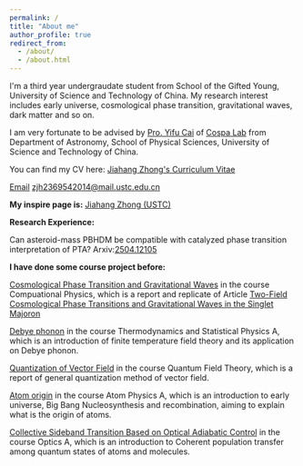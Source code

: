 ```yaml
---
permalink: /
title: "About me"
author_profile: true
redirect_from: 
  - /about/
  - /about.html
---
```


I'm a third year undergraudate student from School of the Gifted Young, University of Science and Technology of China. My research interest includes early universe, cosmological phase transition, gravitational waves, dark matter and so on.

I am very fortunate to be advised by [Pro. Yifu Cai](http://staff.ustc.edu.cn/~yifucai/) of [Cospa Lab](https://cospa.ustc.edu.cn/main.htm) from  Department of Astronomy, School of Physical Sciences, University of Science and Technology of China.

You can find my CV here: [Jiahang Zhong's Curriculum Vitae](https://eulara.github.io/JiahangZhong.github.io/assets/CV.pdf)

[Email](zjh2369542014@mail.ustc.edu.cn) zjh2369542014@mail.ustc.edu.cn

**My inspire page is:** [Jiahang Zhong (USTC)](https://inspirehep.net/authors/2913379)

**Research Experience:**

Can asteroid-mass PBHDM be compatible with catalyzed phase transition interpretation of PTA? Arxiv:[2504.12105](https://arxiv.org/abs/2504.12105)

**I have done some course project before:**

[Cosmological Phase Transition and Gravitational Waves](https://eulara.github.io/JiahangZhong.github.io/assets/CosPT.pdf) in the course Compuational Physics, which is a report and replicate of Article [Two-Field Cosmological Phase Transitions and Gravitational Waves in the Singlet Majoron](https://arxiv.org/abs/1804.05835)

[Debye phonon](https://eulara.github.io/JiahangZhong.github.io/assets/debye.pdf) in the course Thermodynamics and Statistical Physics A, which is an introduction of finite temperature field theory and its application on Debye phonon.

[Quantization of Vector Field](https://eulara.github.io/JiahangZhong.github.io/assets/vectorfield.pdf) in the course Quantum Field Theory, which is a report of general quantization method of vector field.

[Atom origin](https://eulara.github.io/JiahangZhong.github.io/assets/Atomorigin.pdf) in the course Atom Physics A, which is an introduction to early universe, Big Bang Nucleosynthesis and recombination, aiming to explain what is the origin of atoms.

[Collective Sideband Transition Based on Optical Adiabatic Control](https://eulara.github.io/JiahangZhong.github.io/assets/Collective.pdf) in the course Optics A, which is an introduction to Coherent population transfer among quantum states of atoms and molecules.


